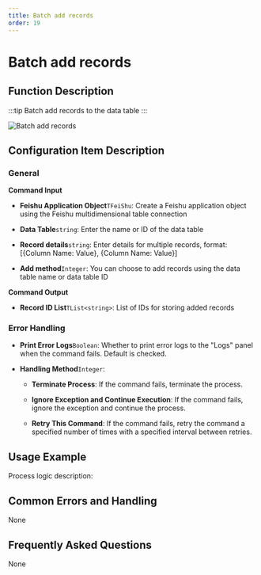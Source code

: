 ```yaml
---
title: Batch add records
order: 19
---
```


# Batch add records

## Function Description

:::tip 
Batch add records to the data table
:::

![Batch add records](../../../../assets/Batch%20add%20records_command.png)

## Configuration Item Description

### General

**Command Input**

- **Feishu Application Object**`TFeiShu`: Create a Feishu application object using the Feishu multidimensional table connection

- **Data Table**`string`: Enter the name or ID of the data table

- **Record details**`string`: Enter details for multiple records, format: [{Column Name: Value}, {Column Name: Value}]

- **Add method**`Integer`: You can choose to add records using the data table name or data table ID


**Command Output**

- **Record ID List**`TList<string>`: List of IDs for storing added records

### Error Handling

- **Print Error Logs**`Boolean`: Whether to print error logs to the "Logs" panel when the command fails. Default is checked. 

- **Handling Method**`Integer`:

    - **Terminate Process**: If the command fails, terminate the process.

    - **Ignore Exception and Continue Execution**: If the command fails, ignore the exception and continue the process.

    - **Retry This Command**: If the command fails, retry the command a specified number of times with a specified interval between retries.

## Usage Example

Process logic description:

## Common Errors and Handling

None

## Frequently Asked Questions

None


